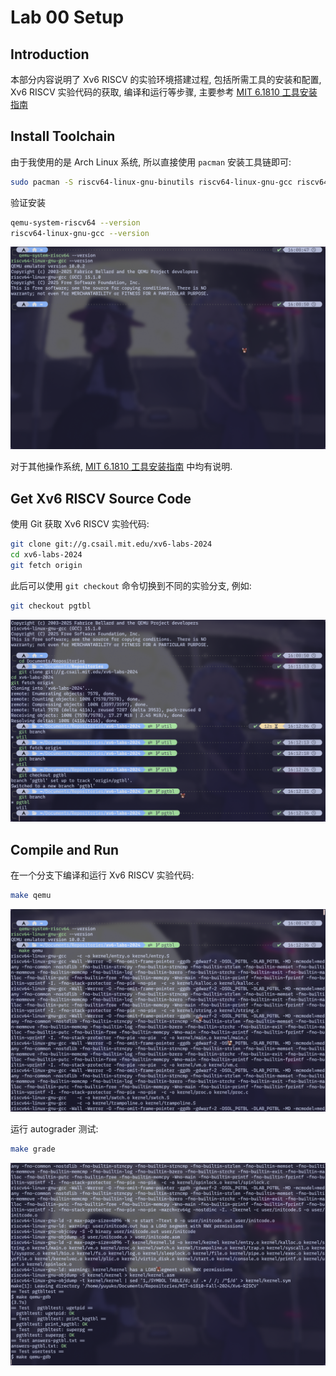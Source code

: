 <script type="text/javascript"
    src="http://cdn.mathjax.org/mathjax/latest/MathJax.js?config=TeX-AMS-MML_HTMLorMML">
</script>
<script type="text/x-mathjax-config">
    MathJax.Hub.Config({
    tex2jax: {inlineMath: [['$', '$']]},
    "HTML-CSS": {
        fonts: ["Neo-Euler"],
    },
    messageStyle: "none"
  });
</script>

# Lab 00 Setup

## Introduction

本部分内容说明了 Xv6 RISCV 的实验环境搭建过程, 包括所需工具的安装和配置, Xv6 RISCV 实验代码的获取, 编译和运行等步骤, 主要参考 [MIT 6.1810 工具安装指南](https://pdos.csail.mit.edu/6.1810/2024/tools.html)

## Install Toolchain

由于我使用的是 Arch Linux 系统, 所以直接使用 `pacman` 安装工具链即可:

```bash
sudo pacman -S riscv64-linux-gnu-binutils riscv64-linux-gnu-gcc riscv64-linux-gnu-gdb qemu-emulators-full
```

验证安装

```bash
qemu-system-riscv64 --version
riscv64-linux-gnu-gcc --version
```

![Image 01 Toolchain](../../Images/Lab%2000%20Setup/Image%2001%20Toolchain.png)

对于其他操作系统, [MIT 6.1810 工具安装指南](https://pdos.csail.mit.edu/6.1810/2024/tools.html) 中均有说明.

## Get Xv6 RISCV Source Code

使用 Git 获取 Xv6 RISCV 实验代码:

```bash
git clone git://g.csail.mit.edu/xv6-labs-2024
cd xv6-labs-2024
git fetch origin
```

此后可以使用 `git checkout` 命令切换到不同的实验分支, 例如:

```bash
git checkout pgtbl
```

![Image 02 Xv6 Source](../../Images/Lab%2000%20Setup/Image%2002%20Xv6%20Source.png)

## Compile and Run

在一个分支下编译和运行 Xv6 RISCV 实验代码:

```bash
make qemu
```

![Image 03 Compile](../../Images/Lab%2000%20Setup/Image%2003%20Compile.png)

运行 autograder 测试:

```bash
make grade
```

![Image 04 Autograder](../../Images/Lab%2000%20Setup/Image%2004%20Autograder.png)
